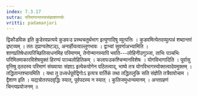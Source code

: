 ```yaml
---
index: 7.3.17
sutra: परिमाणान्तस्यासंज्ञाशाणयोः
vritti: padamanjari
---
```


 द्विकौडविक इति कुडेरवप्रत्यये कुडवःउ प्रस्थचतुर्थभाग इत्युणादिषु व्युत्पत्तिः । कुडवमित्येतदव्युत्पन्नं शब्दान्तरं द्रष्टव्यम् । ततः ठ्प्राग्वतेष्टञ्ऽ, अनार्हीयत्वाल्लुगभावः । द्वाभ्यां सुवर्णाअभ्यामिति । शाणप्रतिषेधात्परिच्छितिसाधनमिह परिमाणम्, तेनोन्मानस्यापि भवति---लोहिनीउगुञ्जा, ताभिः पञ्चभिः परिमितमाकारविशेषयुक्तं हिरण्यं पाञ्चलोहितिकम् । कलापःउकश्चिन्मानविशेषः । योगविभागादिति । पूर्वासु वृत्तिषु ठ्तदस्य परिमाणं संख्यायाः संज्ञाऽ इत्येकयोगेन पठितत्वाद्, भाष्ये तत्र योगविभागस्योक्तत्वादेवमुक्तम् । तद्धितान्तश्चायमिति । यथा तु ठध्यर्धपूर्वद्विगोःऽ इत्यत्र वार्तिकं तथा तद्धितलुकि सति संज्ञेति तत्रैवावोचाम । द्वैशाण इति । यद्यत्रोतरपदवृद्धिः स्यात्, पूर्वपदस्य न स्यात् । कुलिजमुधान्यमानम् । अन्तग्रहणं चिन्त्यप्रयोजनम् ॥